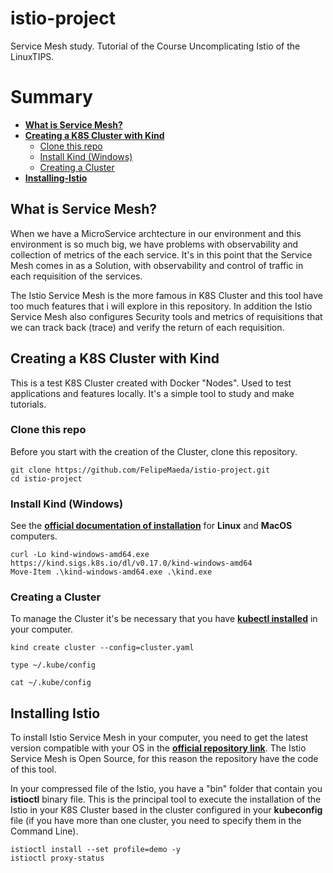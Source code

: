 # istio-project

Service Mesh study. Tutorial of the Course Uncomplicating Istio of the LinuxTIPS.

# Summary

* **[What is Service Mesh?](#what-is-service-mesh)**<br>
* **[Creating a K8S Cluster with Kind](#creating-a-k8s-cluster-with-kind)**<br>
   * [Clone this repo](#clone-this-repo)<br>
   * [Install Kind (Windows)](#install-kind-windows)<br>
   * [Creating a Cluster](#creating-a-cluster)<br>
* **[Installing-Istio](#installing-istio)**<br>

## What is Service Mesh?

When we have a MicroService archtecture in our environment and this environment is so much big, we have problems with observability and collection of metrics of the each service. It's in this point that the Service Mesh comes in as a Solution, with observability and control of traffic in each requisition of the services.

The Istio Service Mesh is the more famous in K8S Cluster and this tool have too much features that i will explore in this repository. In addition the Istio Service Mesh also configures Security tools and metrics of requisitions that we can track back (trace) and verify the return of each requisition.

## Creating a K8S Cluster with **Kind**

This is a test K8S Cluster created with Docker "Nodes". Used to test applications and features locally. It's a simple tool to study and make tutorials.

### Clone this repo

Before you start with the creation of the Cluster, clone this repository.

```
git clone https://github.com/FelipeMaeda/istio-project.git
cd istio-project
```

### Install Kind (Windows)

See the [**official documentation of installation**](https://kind.sigs.k8s.io/docs/user/quick-start/#installation) for **Linux** and **MacOS** computers. 

```
curl -Lo kind-windows-amd64.exe https://kind.sigs.k8s.io/dl/v0.17.0/kind-windows-amd64
Move-Item .\kind-windows-amd64.exe .\kind.exe
```

### Creating a Cluster

To manage the Cluster it's be necessary that you have [**kubectl installed**](https://kubernetes.io/docs/tasks/tools/#kubectl) in your computer.

```
kind create cluster --config=cluster.yaml

type ~/.kube/config

cat ~/.kube/config
```

## Installing Istio

To install Istio Service Mesh in your computer, you need to get the latest version compatible with your OS in the [**official repository link**](https://github.com/istio/istio/releases). The Istio Service Mesh is Open Source, for this reason the repository have the code of this tool.

In your compressed file of the Istio, you have a "bin" folder that contain you **istioctl** binary file. This is the principal tool to execute the installation of the Istio in your K8S Cluster based in the cluster configured in your **kubeconfig** file (if you have more than one cluster, you need to specify them in the Command Line).

```
istioctl install --set profile=demo -y
istioctl proxy-status
```